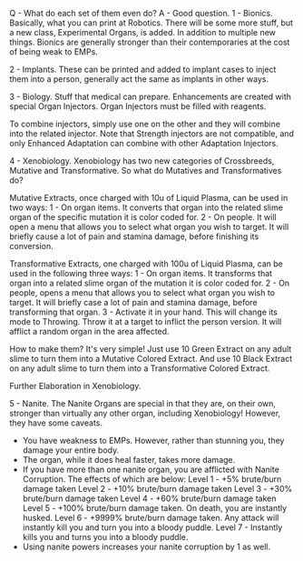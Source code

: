 Q - What do each set of them even do?
A - Good question.
1 - Bionics. Basically, what you can print at Robotics. There will be some more stuff, but a new class, Experimental Organs, is added. In addition to multiple new things. Bionics are generally stronger than their contemporaries at the cost of being weak to EMPs.

2 - Implants. These can be printed and added to implant cases to inject them into a person, generally act the same as implants in other ways. 

3 - Biology. Stuff that medical can prepare. Enhancements are created with special Organ Injectors. Organ Injectors must be filled with reagents. 

To combine injectors, simply use one on the other and they will combine into the related injector. Note that Strength injectors are not compatible, and only Enhanced Adaptation can combine with other Adaptation Injectors.

4 - Xenobiology. Xenobiology has two new categories of Crossbreeds, Mutative and Transformative. So what do Mutatives and Transformatives do?

Mutative Extracts, once charged with 10u of Liquid Plasma, can be used in two ways: 
1 - On organ items. It converts that organ into the related slime organ of the specific mutation it is color coded for.
2 - On people. It will open a menu that allows you to select what organ you wish to target. It will briefly cause a lot of pain and stamina damage, before finishing its conversion. 

Transformative Extracts, one charged with 100u of Liquid Plasma, can be used in the following three ways:
1 - On organ items. It transforms that organ into a related slime organ of the mutation it is color coded for.
2 - On people, opens a menu that allows you to select what organ you wish to target. It will briefly case a lot of pain and stamina damage, before transforming that organ.
3 - Activate it in your hand. This will change its mode to Throwing. Throw it at a target to inflict the person version. It will afflict a random organ in the area affected.

How to make them? It's very simple! Just use 10 Green Extract on any adult slime to turn them into a Mutative Colored Extract. And use 10 Black Extract on any adult slime to turn them into a Transformative Colored Extract.

Further Elaboration in Xenobiology.

5 - Nanite. The Nanite Organs are special in that they are, on their own, stronger than virtually any other organ, including Xenobiology! However, they have some caveats.
- You have weakness to EMPs. However, rather than stunning you, they damage your entire body.
- The organ, while it does heal faster, takes more damage.
- If you have more than one nanite organ, you are afflicted with Nanite Corruption. The effects of which are below:
Level 1 - +5% brute/burn damage taken
Level 2 - +10% brute/burn damage taken
Level 3 - +30% brute/burn damage taken
Level 4 - +60% brute/burn damage taken
Level 5 - +100% brute/burn damage taken. On death, you are instantly husked.
Level 6 - +9999% brute/burn damage taken. Any attack will instantly kill you and turn you into a bloody puddle.
Level 7 - Instantly kills you and turns you into a bloody puddle.
- Using nanite powers increases your nanite corruption by 1 as well.

